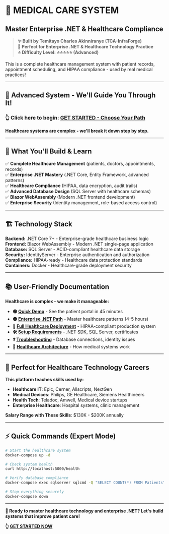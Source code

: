 # 🏥 **MEDICAL CARE SYSTEM**
## **Master Enterprise .NET & Healthcare Compliance**

> **✨ Built by Temitayo Charles Akinniranye (TCA-InfraForge)**  
> **🎯 Perfect for Enterprise .NET & Healthcare Technology Practice**  
> **⭐ Difficulty Level: ⭐⭐⭐⭐⭐ (Advanced)**  

This is a complete healthcare management system with patient records, appointment scheduling, and HIPAA compliance - used by real medical practices!

---

## **🚀 Advanced System - We'll Guide You Through It!**

### **👆 Click here to begin:** [**GET STARTED - Choose Your Path**](./GET-STARTED.md)

**Healthcare systems are complex - we'll break it down step by step.**

---

## **🎯 What You'll Build & Learn**

✅ **Complete Healthcare Management** (patients, doctors, appointments, records)  
✅ **Enterprise .NET Mastery** (.NET Core, Entity Framework, advanced patterns)  
✅ **Healthcare Compliance** (HIPAA, data encryption, audit trails)  
✅ **Advanced Database Design** (SQL Server with healthcare schemas)  
✅ **Blazor WebAssembly** (Modern .NET frontend development)  
✅ **Enterprise Security** (Identity management, role-based access control)  

---

## **🏗️ Technology Stack**

**Backend:** .NET Core 7+ - Enterprise-grade healthcare business logic  
**Frontend:** Blazor WebAssembly - Modern .NET single-page application  
**Database:** SQL Server - ACID-compliant healthcare data storage  
**Security:** IdentityServer - Enterprise authentication and authorization  
**Compliance:** HIPAA-ready - Healthcare data protection standards  
**Containers:** Docker - Healthcare-grade deployment security  

---

## **📚 User-Friendly Documentation**

**Healthcare is complex - we make it manageable:**

- **🟢 [Quick Demo](./docs/quick-demo.md)** - See the patient portal in 45 minutes
- **🟡 [Enterprise .NET Path](./docs/enterprise-dotnet.md)** - Master healthcare patterns (4-5 hours)
- **🔴 [Full Healthcare Deployment](./docs/healthcare-enterprise.md)** - HIPAA-compliant production system
- **🛠️ [Setup Requirements](./docs/setup-requirements.md)** - .NET SDK, SQL Server, certificates
- **❓ [Troubleshooting](./docs/troubleshooting.md)** - Database connections, identity issues
- **📖 [Healthcare Architecture](./docs/healthcare-architecture.md)** - How medical systems work

---

## **🏥 Perfect for Healthcare Technology Careers**

**This platform teaches skills used by:**
- **Healthcare IT**: Epic, Cerner, Allscripts, NextGen
- **Medical Devices**: Philips, GE Healthcare, Siemens Healthineers
- **Health Tech**: Teladoc, Amwell, Medical device startups
- **Enterprise Healthcare**: Hospital systems, clinic management

**Salary Range with These Skills**: $130K - $200K annually

---

## **⚡ Quick Commands (Expert Mode)**

```bash
# Start the healthcare system
docker-compose up -d

# Check system health
curl http://localhost:5000/health

# Verify database compliance
docker-compose exec sqlserver sqlcmd -Q "SELECT COUNT(*) FROM Patients"

# Stop everything securely
docker-compose down
```

---

**🎯 Ready to master healthcare technology and enterprise .NET? Let's build systems that improve patient care!**

**👆 [GET STARTED NOW](./GET-STARTED.md)**